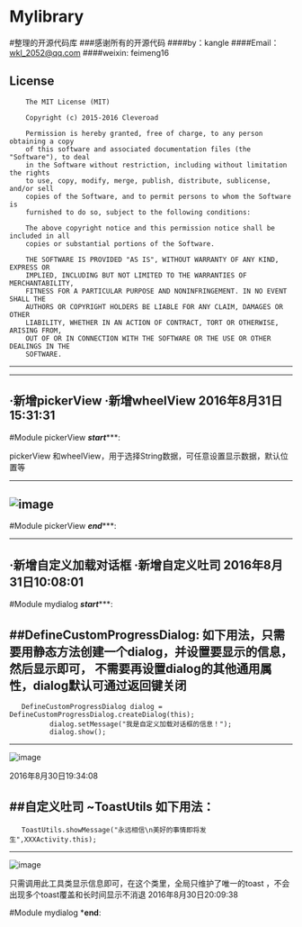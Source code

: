 # Mylibrary
#整理的开源代码库
###感谢所有的开源代码
####by：kangle
####Email： wkl_2052@qq.com
####weixin: feimeng16



## License


        The MIT License (MIT)

        Copyright (c) 2015-2016 Cleveroad

        Permission is hereby granted, free of charge, to any person obtaining a copy
        of this software and associated documentation files (the "Software"), to deal
        in the Software without restriction, including without limitation the rights
        to use, copy, modify, merge, publish, distribute, sublicense, and/or sell
        copies of the Software, and to permit persons to whom the Software is
        furnished to do so, subject to the following conditions:

        The above copyright notice and this permission notice shall be included in all
        copies or substantial portions of the Software.

        THE SOFTWARE IS PROVIDED "AS IS", WITHOUT WARRANTY OF ANY KIND, EXPRESS OR
        IMPLIED, INCLUDING BUT NOT LIMITED TO THE WARRANTIES OF MERCHANTABILITY,
        FITNESS FOR A PARTICULAR PURPOSE AND NONINFRINGEMENT. IN NO EVENT SHALL THE
        AUTHORS OR COPYRIGHT HOLDERS BE LIABLE FOR ANY CLAIM, DAMAGES OR OTHER
        LIABILITY, WHETHER IN AN ACTION OF CONTRACT, TORT OR OTHERWISE, ARISING FROM,
        OUT OF OR IN CONNECTION WITH THE SOFTWARE OR THE USE OR OTHER DEALINGS IN THE
        SOFTWARE.
----------



----------------------------
·新增pickerView
·新增wheelView
2016年8月31日15:31:31
----------------------------

#Module pickerView  *********************start************************:

pickerView 和wheelView，用于选择String数据，可任意设置显示数据，默认位置等

----------
![image](https://github.com/wkangle/Mylibrary/blob/master/pickerview/gif/pickerView.gif )
----------

#Module pickerView  *********************end************************:







----------------------------
·新增自定义加载对话框
·新增自定义吐司
2016年8月31日10:08:01
----------------------------

#Module mydialog  *********************start************************:

##DefineCustomProgressDialog:
如下用法，只需要用静态方法创建一个dialog，并设置要显示的信息，然后显示即可，
不需要再设置dialog的其他通用属性，dialog默认可通过返回键关闭
----------------------------------------------------------
       DefineCustomProgressDialog dialog = DefineCustomProgressDialog.createDialog(this);
              dialog.setMessage("我是自定义加载对话框的信息！");
              dialog.show();

----------------------------------------------------------
![image](https://github.com/wkangle/Mylibrary/blob/master/mydialog/gif/dialog.gif )

2016年8月30日19:34:08




##自定义吐司
~ToastUtils
如下用法：
-----------------------------------------------------------------
       ToastUtils.showMessage("永远相信\n美好的事情即将发生",XXXActivity.this);

-----------------------------------------------------------------

![image](https://github.com/wkangle/Mylibrary/blob/master/mydialog/gif/toast.gif )

只需调用此工具类显示信息即可，在这个类里，全局只维护了唯一的toast ，不会出现多个toast覆盖和长时间显示不消退
2016年8月30日20:09:38

#Module mydialog  ***********************end**********************:



